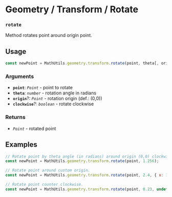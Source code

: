Geometry / Transform / Rotate
=============================

### `rotate`

Method rotates point around origin point.


Usage
-----

```js
const newPoint = MathUtils.geometry.transform.rotate(point, theta[, origin, clockwise]);
```


### Arguments

* **`point`**: *`Point`* - point to rotate
* **`theta`**: *`number`* - rotation angle in radians
* **`origin`**?: *`Point`* - rotation origin (def.: (0,0))
* **`clockwise`**?: *`boolean`* - rotate clockwise


### Returns

* *`Point`* - rotated point


Examples
--------

```js
// Rotate point by theta angle (in radians) around origin (0,0) clockwise.
const newPoint = MathUtils.geometry.transform.rotate(point, 1.256);

// Rotate point around custom origin.
const newPoint = MathUtils.geometry.transform.rotate(point, 2.4, { x: 1, y: 3 });

// Rotate point counter clockwise.
const newPoint = MathUtils.geometry.transform.rotate(point, 0.23, undefined, false);
```
